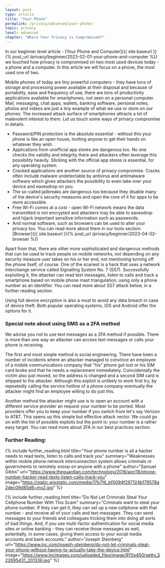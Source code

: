 ```yaml
---
layout: post
type: article
title: "Your Phone"
permalink: /privacy/advanced/your-phone/
topic: privacy
level: advanced
chapter: "Where Your Privacy is Compromised?"
---
```


In our beginner level article - [Your Phone and Computer]({{ site.baseurl }}{% post_url /privacy/beginner/2023-02-01-your-phone-and-computer %}) we touched how privacy is compromised on two most used devices today - a phone and a computer. In this article we will focus on a phone, the most used one of two.

Mobile phones of today are tiny powerful computers - they have tons of storage and processing power available at their disposal and because of portability, ease and frequency of use, there are tons of productivity applications available for smartphones, not seen on a personal computer. Mail, messaging, chat apps, wallets, banking software, personal notes, photos and videos are just a tiny example of what we use or store on our phones. The increased attack surface of smartphones attracts a lot of malevolent interest to them. Let us touch some ways of privacy compromise in details.

 - Password/PIN protection is the absolute essential - without this your phone is like an open house, inviting anyone to get their hands on whatever they wish.
 - Applications from unofficial app stores are dangerous too. No one checks the validity and integrity there and attackers often leverage this possibility heavily. Sticking with the official app stores is essential, for any operating system.
 - Cracked applications are another source of privacy compromise. Cracks often include malware undetectable by antivirus and antimalware software which gives attackers the possibility to even take over your device and eavesdrop on you.
 - The so-called jailbreaks are dangerous too because they disable many of the device's security measures and open the core of it for apps to be more accessible.
 - Free Wi-Fi comes at a cost - open Wi-Fi network means the data transmitted is not encrypted and attackers may be able to eavesdrop and hijack important sensitive information such as passwords.
 - And normal software, such as browsers can be used to alter your privacy too. You can read more about them in our tools section: [Browser]({{ site.baseurl }}{% post_url /privacy/beginner/2023-04-02-browser %})

Apart from that, there are other more sophisticated and dangerous methods that can be used to track people on mobile networks, not depending on any security measure user takes on his or her end, not mentioning turning off the phone itself, of course. One of the scariest is a hack that uses a network interchange service called Signalling System No. 7 (SS7). Successfully exploiting it, the attacker can read text messages, listen to calls and track a smartphone based on mobile phone mast triangulation, using only a phone number as an identifier. You can read more about SS7 attack below, in a further reading section.

Using full device encryption is also a must to avoid any data breach in case of device theft. Both popular operating systems, iOS and Android offer the options for it.



### Special note about using SMS as a 2FA method

We advise you not to use text messages as a 2FA method if possible. There is more than one way an attacker can access text messages or calls your phone is receiving. 

The first and most simple method is social engineering. There have been a number of incidents where an attacker managed to convince an employee of a mobile communications company that "his" phone got lost or his SIM card broke and that he needs a replacement immediately. Coincidentally the victim also just moved, so the address is changed and a second SIM card is shipped to the attacker. Although this exploit is unlikely to work first try, by repeatedly calling the service hotline of a phone company eventually the attacker might find an employee willing to do just this. 

Another method the attacker might use is to open an account with a different service provider an request your number to be ported. Most providers offer you to keep your number if you switch from let's say Verizon to AT&T. This opens up this simple but effective attack vector. We could go on with the list of possible exploits but the point is: your number is a rather easy target. You can read more about 2FA in our best practices section. 


### Further Reading:

{%
  include further_reading.html
  title="Your phone number is all a hacker needs to read texts, listen to calls and track you"
  summary="Weaknesses within mobile phone network interconnection system allows criminals or governments to remotely snoop on anyone with a phone"
  author="Samuel Gibbs"
  url="https://www.theguardian.com/technology/2016/apr/18/phone-number-hacker-read-texts-listen-calls-track-you"
  image="https://static.wixstatic.com/media/17b7f4_bf0094f297124b179578a2dec09d85d6~mv2.jpg"
%}

{%
  include further_reading.html
  title="Do Not Let Criminals Steal Your Cellphone Number With This Scam"
  summary="Criminals want to steal your phone number. If they can get it, they can set up a new cellphone with that number - and receive all of your calls and text messages. They can send messages to your friends and colleagues tricking them into doing all sorts of bad things. And, if you use multi-factor authentication for social media sites or online banking - they can receive those messages as well, potentially, in some cases, giving them access to your social media accounts and bank accounts."
  author="Joseph Steinberg"
  url="https://www.inc.com/joseph-steinberg/do-not-let-criminals-steal-your-phone-without-having-to-actually-take-the-device.html"
  image="https://www.incimages.com/uploaded_files/image/970x450/getty_522695431_201336.jpg"
%}

